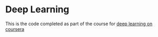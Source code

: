 # Deep Learning
This is the code completed as part of the course for [deep learning on coursera](https://www.coursera.org/learn/neural-networks-deep-learning/home/welcome)
